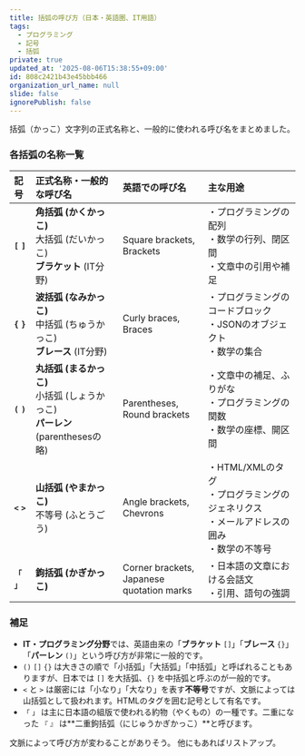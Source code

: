 ```yaml
---
title: 括弧の呼び方（日本・英語圏、IT用語）
tags:
  - プログラミング
  - 記号
  - 括弧
private: true
updated_at: '2025-08-06T15:38:55+09:00'
id: 808c2421b43e45bbb466
organization_url_name: null
slide: false
ignorePublish: false
---
```


括弧（かっこ）文字列の正式名称と、一般的に使われる呼び名をまとめました。

### 各括弧の名称一覧

| 記号 | 正式名称・一般的な呼び名 | 英語での呼び名 | 主な用途 |
| :--- | :--- | :--- | :--- |
| **`[` `]`** | **角括弧 (かくかっこ)** <br> 大括弧 (だいかっこ) <br> **ブラケット** (IT分野) | Square brackets, <br> Brackets | ・プログラミングの配列<br>・数学の行列、閉区間<br>・文章中の引用や補足 |
| **`{` `}`** | **波括弧 (なみかっこ)** <br> 中括弧 (ちゅうかっこ) <br> **ブレース** (IT分野) | Curly braces, <br> Braces | ・プログラミングのコードブロック<br>・JSONのオブジェクト<br>・数学の集合 |
| **`(` `)`** | **丸括弧 (まるかっこ)** <br> 小括弧 (しょうかっこ) <br> **パーレン** (parenthesesの略) | Parentheses, <br> Round brackets | ・文章中の補足、ふりがな<br>・プログラミングの関数<br>・数学の座標、開区間 |
| **`<` `>`** | **山括弧 (やまかっこ)** <br> 不等号 (ふとうごう) | Angle brackets, <br> Chevrons | ・HTML/XMLのタグ<br>・プログラミングのジェネリクス<br>・メールアドレスの囲み<br>・数学の不等号 |
| **`「` `」`** | **鉤括弧 (かぎかっこ)** | Corner brackets, <br> Japanese quotation marks | ・日本語の文章における会話文<br>・引用、語句の強調 |

### 補足

*   **IT・プログラミング分野**では、英語由来の「**ブラケット** `[]`」「**ブレース** `{}`」「**パーレン** `()`」という呼び方が非常に一般的です。
*   `()` `[]` `{}` は大きさの順で「小括弧」「大括弧」「中括弧」と呼ばれることもありますが、日本では `[]` を大括弧、`{}` を中括弧と呼ぶのが一般的です。
*   `<` と `>` は厳密には「小なり」「大なり」を表す**不等号**ですが、文脈によっては山括弧として扱われます。HTMLのタグを囲む記号として有名です。
*   `「` `」` は主に日本語の組版で使われる約物（やくもの）の一種です。二重になった `『` `』` は**二重鉤括弧（にじゅうかぎかっこ）**と呼びます。

文脈によって呼び方が変わることがありそう。
他にもあればリストアップ。
